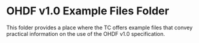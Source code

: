 # OHDF v1.0 Example Files Folder

This folder provides a place where the TC offers
example files that convey practical information
on the use of the OHDF v1.0 specification.
